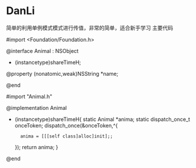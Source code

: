 # DanLi
简单的利用单例模式模式进行传值，非常的简单，适合新手学习
主要代码

#import <Foundation/Foundation.h>

@interface Animal : NSObject

+ (instancetype)shareTimeH;

@property (nonatomic,weak)NSString *name;

@end


#import "Animal.h"

@implementation Animal

+ (instancetype)shareTimeH{
    static Animal *anima;
    static dispatch_once_t onceToken;
    dispatch_once(&onceToken,^{
        
        anima = [[[self class]alloc]init];;
        
    });
    return anima;
}

@end

